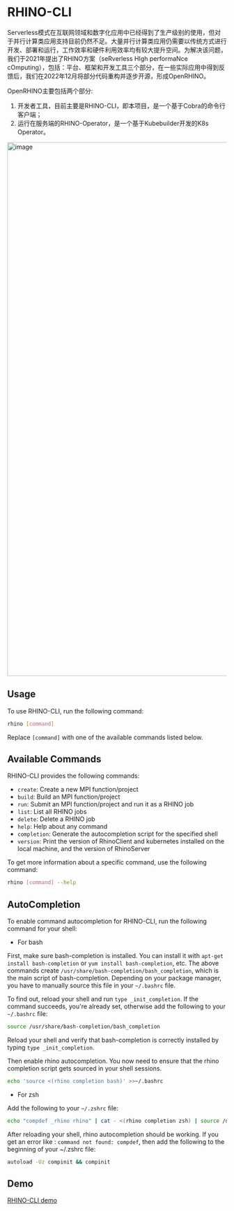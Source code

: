 # RHINO-CLI


Serverless模式在互联网领域和数字化应用中已经得到了生产级别的使用，但对于并行计算类应用支持目前仍然不足。大量并行计算类应用仍需要以传统方式进行开发、部署和运行，工作效率和硬件利用效率均有较大提升空间。为解决该问题，我们于2021年提出了RHINO方案（seRverless HIgh performaNce cOmputing），包括：平台、框架和开发工具三个部分，在一些实际应用中得到反馈后，我们在2022年12月将部分代码重构并逐步开源，形成OpenRHINO。

OpenRHINO主要包括两个部分:
1. 开发者工具，目前主要是RHINO-CLI，即本项目，是一个基于Cobra的命令行客户端；
2. 运行在服务端的RHINO-Operator，是一个基于Kubebuilder开发的K8s Operator。
<img width="1222" alt="image" src="https://user-images.githubusercontent.com/20229719/236880254-1461d62a-bd1f-4fd1-8851-41a2811eae40.png">

## Usage

To use RHINO-CLI, run the following command:

```bash
rhino [command]
```

Replace `[command]` with one of the available commands listed below.

## Available Commands

RHINO-CLI provides the following commands:

- `create`: Create a new MPI function/project
- `build`: Build an MPI function/project
- `run`: Submit an MPI function/project and run it as a RHINO job
- `list`: List all RHINO jobs
- `delete`: Delete a RHINO job
- `help`: Help about any command
- `completion`: Generate the autocompletion script for the specified shell
- `version`: Print the version of RhinoClient and kubernetes installed on the local machine, and the version of RhinoServer


To get more information about a specific command, use the following command:

```bash
rhino [command] --help
```
## AutoCompletion

To enable command autocompletion for RHINO-CLI, run the following command for your shell:

- For bash

First, make sure bash-completion is installed. You can install it with `apt-get install bash-completion` or `yum install bash-completion`, etc. 
The above commands create `/usr/share/bash-completion/bash_completion`, which is the main script of bash-completion. Depending on your package manager, you have to manually source this file in your `~/.bashrc` file.

To find out, reload your shell and run `type _init_completion`. If the command succeeds, you're already set, otherwise add the following to your `~/.bashrc` file:
```bash
source /usr/share/bash-completion/bash_completion
```
Reload your shell and verify that bash-completion is correctly installed by typing `type _init_completion`.

Then enable rhino autocompletion. You now need to ensure that the rhino completion script gets sourced in your shell sessions.

```bash
echo 'source <(rhino completion bash)' >>~/.bashrc
```
- For zsh

Add the following to your `~/.zshrc` file:
```bash
echo "compdef _rhino rhino" | cat - <(rhino completion zsh) | source /dev/stdin
```

After reloading your shell, rhino autocompletion should be working.
If you get an error like : `command not found: compdef`, then add the following to the beginning of your ~/.zshrc file:

```bash
autoload -Uz compinit && compinit
```

## Demo
[RHINO-CLI demo](https://user-images.githubusercontent.com/20229719/220574704-eb67afd6-ce2c-408d-b708-b660ccfeabc2.mp4)



